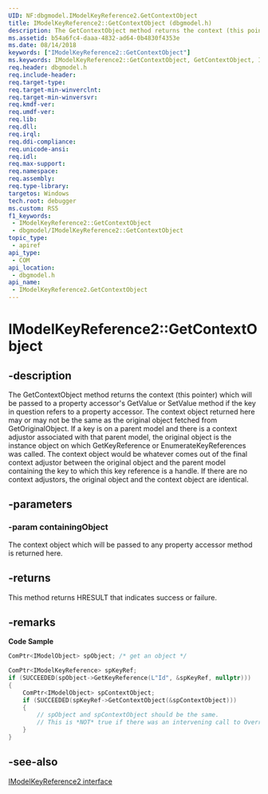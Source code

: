 ```yaml
---
UID: NF:dbgmodel.IModelKeyReference2.GetContextObject
title: IModelKeyReference2::GetContextObject (dbgmodel.h)
description: The GetContextObject method returns the context (this pointer) which will be passed to a property accessor's GetValue or SetValue method if the key in question refers to a property accessor.
ms.assetid: b54a6fc4-daaa-4832-ad64-0b4830f4353e
ms.date: 08/14/2018
keywords: ["IModelKeyReference2::GetContextObject"]
ms.keywords: IModelKeyReference2::GetContextObject, GetContextObject, IModelKeyReference2.GetContextObject, IModelKeyReference2::GetContextObject, IModelKeyReference2.GetContextObject
req.header: dbgmodel.h
req.include-header: 
req.target-type: 
req.target-min-winverclnt: 
req.target-min-winversvr: 
req.kmdf-ver: 
req.umdf-ver: 
req.lib: 
req.dll: 
req.irql: 
req.ddi-compliance: 
req.unicode-ansi: 
req.idl: 
req.max-support: 
req.namespace: 
req.assembly: 
req.type-library: 
targetos: Windows
tech.root: debugger
ms.custom: RS5
f1_keywords:
 - IModelKeyReference2::GetContextObject
 - dbgmodel/IModelKeyReference2::GetContextObject
topic_type:
 - apiref
api_type:
 - COM
api_location:
 - dbgmodel.h
api_name:
 - IModelKeyReference2.GetContextObject
---
```


# IModelKeyReference2::GetContextObject


## -description

The GetContextObject method returns the context (this pointer) which will be passed to a property accessor's GetValue or SetValue method if the key in question refers to a property accessor. The context object returned here may or may not be the same as the original object fetched from GetOriginalObject. If a key is on a parent model and there is a context adjustor associated with that parent model, the original object is the instance object on which GetKeyReference or EnumerateKeyReferences was called. The context object would be whatever comes out of the final context adjustor between the original object and the parent model containing the key to which this key reference is a handle. If there are no context adjustors, the original object and the context object are identical.

## -parameters

### -param containingObject

The context object which will be passed to any property accessor method is returned here.

## -returns

This method returns HRESULT that indicates success or failure.

## -remarks

**Code Sample**

```cpp
ComPtr<IModelObject> spObject; /* get an object */

ComPtr<IModelKeyReference> spKeyRef;
if (SUCCEEDED(spObject->GetKeyReference(L"Id", &spKeyRef, nullptr)))
{
    ComPtr<IModelObject> spContextObject;
    if (SUCCEEDED(spKeyRef->GetContextObject(&spContextObject)))
    {
        // spObject and spContextObject should be the same.
        // This is *NOT* true if there was an intervening call to OverrideContextObject 
    }
}

```

## -see-also

[IModelKeyReference2 interface](nn-dbgmodel-imodelkeyreference2.md)

